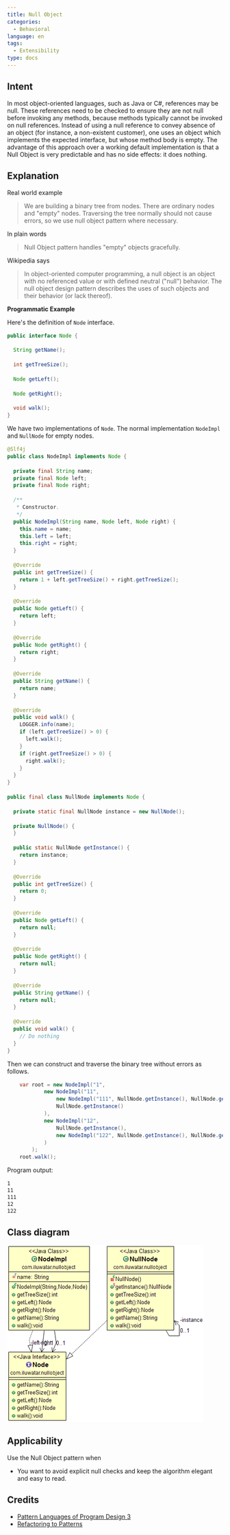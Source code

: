 ```yaml
---
title: Null Object
categories:
  - Behavioral
language: en
tags:
  - Extensibility
type: docs
---
```


## Intent

In most object-oriented languages, such as Java or C#, references may be null. These references need 
to be checked to ensure they are not null before invoking any methods, because methods typically 
cannot be invoked on null references. Instead of using a null reference to convey absence of an
object (for instance, a non-existent customer), one uses an object which implements the expected 
interface, but whose method body is empty. The advantage of this approach over a working default 
implementation is that a Null Object is very predictable and has no side effects: it does nothing.

## Explanation

Real world example

> We are building a binary tree from nodes. There are ordinary nodes and "empty" nodes. Traversing 
> the tree normally should not cause errors, so we use null object pattern where necessary.            

In plain words

> Null Object pattern handles "empty" objects gracefully.   

Wikipedia says

> In object-oriented computer programming, a null object is an object with no referenced value or 
> with defined neutral ("null") behavior. The null object design pattern describes the uses of such 
> objects and their behavior (or lack thereof).

**Programmatic Example**

Here's the definition of `Node` interface.

```java
public interface Node {

  String getName();

  int getTreeSize();

  Node getLeft();

  Node getRight();

  void walk();
}
```

We have two implementations of `Node`. The normal implementation `NodeImpl` and `NullNode` for
empty nodes.

```java
@Slf4j
public class NodeImpl implements Node {

  private final String name;
  private final Node left;
  private final Node right;

  /**
   * Constructor.
   */
  public NodeImpl(String name, Node left, Node right) {
    this.name = name;
    this.left = left;
    this.right = right;
  }

  @Override
  public int getTreeSize() {
    return 1 + left.getTreeSize() + right.getTreeSize();
  }

  @Override
  public Node getLeft() {
    return left;
  }

  @Override
  public Node getRight() {
    return right;
  }

  @Override
  public String getName() {
    return name;
  }

  @Override
  public void walk() {
    LOGGER.info(name);
    if (left.getTreeSize() > 0) {
      left.walk();
    }
    if (right.getTreeSize() > 0) {
      right.walk();
    }
  }
}

public final class NullNode implements Node {

  private static final NullNode instance = new NullNode();

  private NullNode() {
  }

  public static NullNode getInstance() {
    return instance;
  }

  @Override
  public int getTreeSize() {
    return 0;
  }

  @Override
  public Node getLeft() {
    return null;
  }

  @Override
  public Node getRight() {
    return null;
  }

  @Override
  public String getName() {
    return null;
  }

  @Override
  public void walk() {
    // Do nothing
  }
}
```

Then we can construct and traverse the binary tree without errors as follows.

```java
    var root = new NodeImpl("1",
            new NodeImpl("11",
                new NodeImpl("111", NullNode.getInstance(), NullNode.getInstance()),
                NullNode.getInstance()
            ),
            new NodeImpl("12",
                NullNode.getInstance(),
                new NodeImpl("122", NullNode.getInstance(), NullNode.getInstance())
            )
        );
    root.walk();
```

Program output:

```
1
11
111
12
122
```

## Class diagram

![alt text](etc/null-object.png "Null Object")

## Applicability

Use the Null Object pattern when

* You want to avoid explicit null checks and keep the algorithm elegant and easy to read.

## Credits

* [Pattern Languages of Program Design 3](https://www.amazon.com/gp/product/0201310112/ref=as_li_tl?ie=UTF8&camp=1789&creative=9325&creativeASIN=0201310112&linkCode=as2&tag=javadesignpat-20&linkId=7372ffb8a4e39a3bb10f199b89aef921)
* [Refactoring to Patterns](https://www.amazon.com/gp/product/0321213351/ref=as_li_tl?ie=UTF8&camp=1789&creative=9325&creativeASIN=0321213351&linkCode=as2&tag=javadesignpat-20&linkId=2a76fcb387234bc71b1c61150b3cc3a7)
